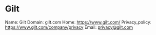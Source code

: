 
# Gilt

Name: Gilt
Domain: gilt.com
Home: https://www.gilt.com/
Privacy_policy: https://www.gilt.com/company/privacy
Email: privacy@gilt.com
